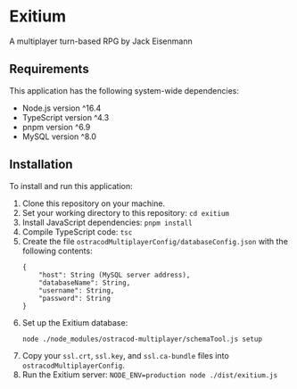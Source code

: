 
# Exitium

A multiplayer turn-based RPG by Jack Eisenmann

## Requirements

This application has the following system-wide dependencies:

* Node.js version ^16.4
* TypeScript version ^4.3
* pnpm version ^6.9
* MySQL version ^8.0

## Installation

To install and run this application:

1. Clone this repository on your machine.
1. Set your working directory to this repository: `cd exitium`
1. Install JavaScript dependencies: `pnpm install`
1. Compile TypeScript code: `tsc`
1. Create the file `ostracodMultiplayerConfig/databaseConfig.json` with the following contents:
    ```
    {
        "host": String (MySQL server address),
        "databaseName": String,
        "username": String,
        "password": String
    }
    ```
1. Set up the Exitium database:
    ```
    node ./node_modules/ostracod-multiplayer/schemaTool.js setup
    ```
1. Copy your `ssl.crt`, `ssl.key`, and `ssl.ca-bundle` files into `ostracodMultiplayerConfig`.
1. Run the Exitium server: `NODE_ENV=production node ./dist/exitium.js`


